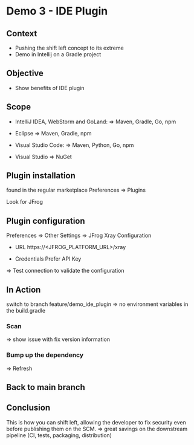 # Demo 3 - IDE Plugin

## Context

- Pushing the shift left concept to its extreme
- Demo in Intellij on a Gradle project

## Objective

- Show benefits of IDE plugin

## Scope

- IntelliJ IDEA, WebStorm and GoLand:
=> Maven, Gradle, Go, npm
  
- Eclipse
=> Maven, Gradle, npm

- Visual Studio Code:
=> Maven, Python, Go, npm
  
- Visual Studio 
=> NuGet

## Plugin installation

found in the regular marketplace 
Preferences => Plugins

Look for JFrog

## Plugin configuration

Preferences => Other Settings => JFrog Xray Configuration

- URL
https://<JFROG_PLATFORM_URL>/xray

- Credentials
Prefer API Key
  
=> Test connection to validate the configuration

## In Action

switch to branch feature/demo_ide_plugin
=> no environment variables in the build.gradle

### Scan

=> show issue with fix version information

### Bump up the dependency

=> Refresh

## Back to main branch

## Conclusion

This is how you can shift left, allowing the developer to fix security even before publishing them on the SCM.
=> great savings on the downstream pipeline (CI, tests, packaging, distribution)